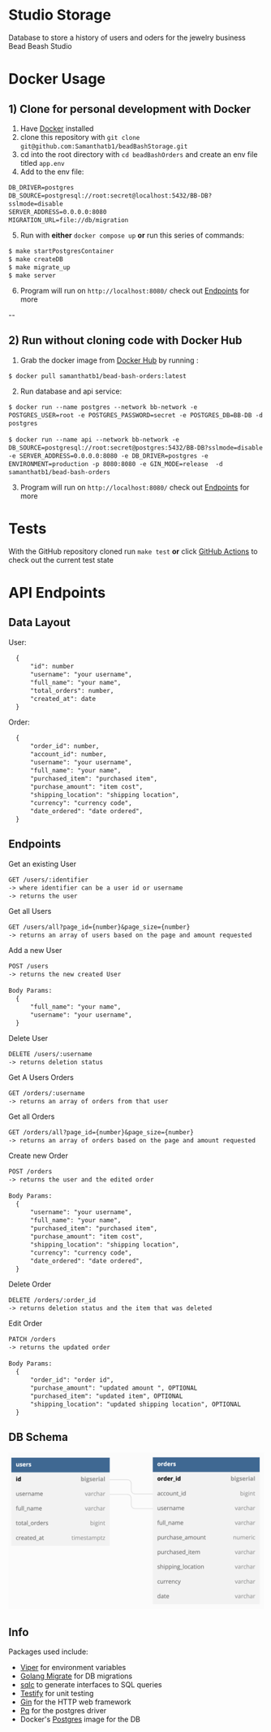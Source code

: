 # Studio Storage
Database to store a history of users and oders for the jewelry business Bead Beash Studio

# Docker Usage
## 1) Clone for personal development with Docker
1. Have [Docker](https://www.docker.com/) installed 
2. clone this repository with `git clone git@github.com:Samanthatb1/beadBashStorage.git`
3. cd into the root directory with `cd beadBashOrders` and create an env file titled `app.env`
4. Add to the env file: 
```
DB_DRIVER=postgres
DB_SOURCE=postgresql://root:secret@localhost:5432/BB-DB?sslmode=disable
SERVER_ADDRESS=0.0.0.0:8080
MIGRATION_URL=file://db/migration
```
5. Run with **either** `docker compose up` **or** run this series of commands:
```
$ make startPostgresContainer
$ make createDB
$ make migrate_up
$ make server
```
6. Program will run on `http://localhost:8080/` check out [Endpoints](#endpoints) for more

--
## 2) Run without cloning code with Docker Hub
1. Grab the docker image from [Docker Hub](https://hub.docker.com/repository/docker/samanthatb1/bead-bash-orders/general) by running :
```
$ docker pull samanthatb1/bead-bash-orders:latest
```
2. Run database and api service:

```
$ docker run --name postgres --network bb-network -e POSTGRES_USER=root -e POSTGRES_PASSWORD=secret -e POSTGRES_DB=BB-DB -d postgres

$ docker run --name api --network bb-network -e DB_SOURCE=postgresql://root:secret@postgres:5432/BB-DB?sslmode=disable -e SERVER_ADDRESS=0.0.0.0:8080 -e DB_DRIVER=postgres -e ENVIRONMENT=production -p 8080:8080 -e GIN_MODE=release  -d samanthatb1/bead-bash-orders
```
3. Program will run on `http://localhost:8080/` check out [Endpoints](#endpoints) for more

# Tests
With the GitHub repository cloned run `make test` **or** click [GitHub Actions](https://github.com/Samanthatb1/beadBashStorage/actions) to check out the current test state

# API Endpoints
## Data Layout
User:

      {
          "id": number
          "username": "your username",
          "full_name": "your name",
          "total_orders": number,
          "created_at": date
      }

Order:

      {
          "order_id": number,
          "account_id": number,
          "username": "your username",
          "full_name": "your name",
          "purchased_item": "purchased item",
          "purchase_amount": "item cost",
          "shipping_location": "shipping location",
          "currency": "currency code",
          "date_ordered": "date ordered",
      }
## Endpoints

Get an existing User

    GET /users/:identifier
    -> where identifier can be a user id or username
    -> returns the user


Get all Users

    GET /users/all?page_id={number}&page_size={number}
    -> returns an array of users based on the page and amount requested
Add a new User

    POST /users
    -> returns the new created User

    Body Params:
      {
          "full_name": "your name",
          "username": "your username",
      }

Delete User

    DELETE /users/:username
    -> returns deletion status

Get A Users Orders

    GET /orders/:username
    -> returns an array of orders from that user

Get all Orders

    GET /orders/all?page_id={number}&page_size={number}
    -> returns an array of orders based on the page and amount requested

Create new Order


    POST /orders
    -> returns the user and the edited order

    Body Params:
      {
          "username": "your username",
          "full_name": "your name",
          "purchased_item": "purchased item",
          "purchase_amount": "item cost",
          "shipping_location": "shipping location",
          "currency": "currency code",
          "date_ordered": "date ordered",
      }

Delete Order


    DELETE /orders/:order_id
    -> returns deletion status and the item that was deleted

Edit Order

    PATCH /orders
    -> returns the updated order

    Body Params:
      {
          "order_id": "order id",
          "purchase_amount": "updated amount ", OPTIONAL
          "purchased_item": "updated item", OPTIONAL
          "shipping_location": "updated shipping location", OPTIONAL
      }

## DB Schema
  ![Database Image](./images/DB_Tables.png?raw=true)

## Info
Packages used include: 
- [Viper](https://github.com/spf13/viper) for environment variables
- [Golang Migrate](https://github.com/golang-migrate/migrate) for DB migrations
- [sqlc](https://github.com/kyleconroy/sqlc) to generate interfaces to SQL queries
- [Testify](https://github.com/stretchr/testify) for unit testing
- [Gin](https://github.com/gin-gonic/gin) for the HTTP web framework
- [Pq](https://github.com/lib/pq) for the postgres driver
- Docker's [Postgres](https://hub.docker.com/_/postgres/) image for the DB
